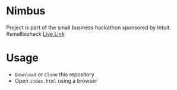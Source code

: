 # Nimbus
Project is part of the small business hackathon sponsored by Intuit. #smallbizhack
[Live Link](https://nigelrodrigues15.github.io/Nimbus/)

# Usage
* `Download` or `Clone` this repository
* Open `index.html` using a browser

